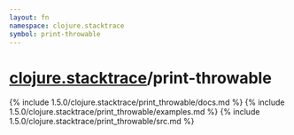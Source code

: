 ```yaml
---
layout: fn
namespace: clojure.stacktrace
symbol: print-throwable
---
```


# [clojure.stacktrace](../)/print-throwable

{% include 1.5.0/clojure.stacktrace/print_throwable/docs.md %}
{% include 1.5.0/clojure.stacktrace/print_throwable/examples.md %}
{% include 1.5.0/clojure.stacktrace/print_throwable/src.md %}

